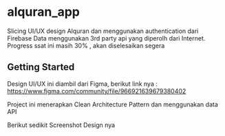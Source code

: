 # alquran_app

Slicing UI/UX design Alquran dan menggunakan authentication dari Firebase 
Data menggunakan 3rd party api yang diperolh dari Internet.
Progress ssat ini masih 30% , akan diselesaikan segera

## Getting Started

Design UI/UX ini diambil dari Figma, berikut link nya :
https://www.figma.com/community/file/966921639679380402

Project ini menerapkan Clean Architecture Pattern dan menggunakan data API

Berikut sedikit Screenshot Design nya


